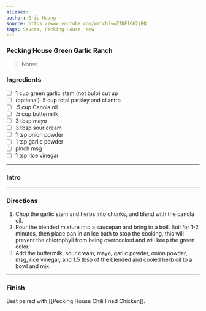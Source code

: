 ```yaml
---
aliases: 
author: Eric Huang
source: https://www.youtube.com/watch?v=ZINFIO62jRQ
tags: Sauces, Pecking House, New
---
```

### Pecking House Green Garlic Ranch

>Notes:

### Ingredients
- [ ] 1 cup green garlic stem (not bulb) cut up 
- [ ] (optional) .5 cup total parsley and cilantro
- [ ] .5 cup Canola oil
- [ ] .5 cup buttermilk
- [ ] 3 tbsp mayo
- [ ] 3 tbsp sour cream
- [ ] 1 tsp onion powder
- [ ] 1 tsp garlic powder
- [ ] pinch msg
- [ ] 1 tsp rice vinegar

---
### Intro


---
### Directions
1. Chop the garlic stem and herbs into chunks, and blend with the canola oil.
2. Pour the blended mixture into a saucepan and bring to a boil. Boil for 1-2 minutes, then place pan in an ice bath to stop the cooking, this will prevent the chlorophyll from being overcooked and will keep the green color.
3. Add the buttermilk, sour cream, mayo, garlic powder, onion powder, msg, rice vinegar, and 1.5 tbsp of the blended and cooled herb oil to a bowl and mix.

---
### Finish

Best paired with [[Pecking House Chili Fried Chicken]].